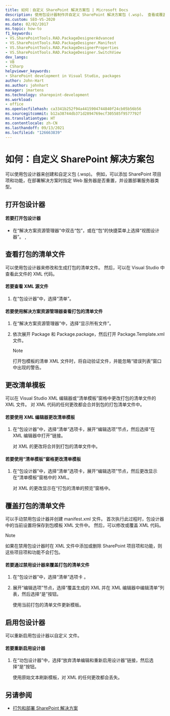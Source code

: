 ```yaml
---
title: 如何：自定义 SharePoint 解决方案包 | Microsoft Docs
description: 使用包设计器制作并自定义 SharePoint 解决方案包 (.wsp)。 查看或覆盖打包的清单文件。 更改清单模板。
ms.custom: SEO-VS-2020
ms.date: 02/02/2017
ms.topic: how-to
f1_keywords:
- VS.SharePointTools.RAD.PackageDesignerAdvanced
- VS.SharePointTools.RAD.PackageDesigner.Manifest
- VS.SharePointTools.RAD.PackageDesignerProperties
- VS.SharePointTools.RAD.PackageDesigner.SwitchView
dev_langs:
- VB
- CSharp
helpviewer_keywords:
- SharePoint development in Visual Studio, packages
author: John-Hart
ms.author: johnhart
manager: jmartens
ms.technology: sharepoint-development
ms.workload:
- office
ms.openlocfilehash: ca3341b252f94a4415904744840f24cb05b56b56
ms.sourcegitcommit: b12a38744db371d2894769ecf305585f9577792f
ms.translationtype: HT
ms.contentlocale: zh-CN
ms.lasthandoff: 09/13/2021
ms.locfileid: "126663839"
---
```

# <a name="how-to-customize-a-sharepoint-solution-package"></a>如何：自定义 SharePoint 解决方案包
  可以使用包设计器来创建和自定义包 (.wsp)。 例如，可以添加 SharePoint 项目项和功能，在部署解决方案时指定 Web 服务器是否重置，并设置部署服务器类型。

## <a name="open-the-package-designer"></a>打开包设计器

#### <a name="to-open-the-package-designer"></a>若要打开包设计器

- 在“解决方案资源管理器”中双击“包”，或在“包”的快捷菜单上选择“视图设计器”。 ,  

## <a name="view-the-packaged-manifestffile"></a>查看打包的清单文件
 可以使用包设计器来修改和生成打包的清单文件。 然后，可以在 Visual Studio 中查看此文件的 XML 代码。

#### <a name="to-view-the-xml-source-file"></a>若要查看 XML 源文件

1. 在“包设计器”中，选择“清单”。

#### <a name="to-view-the-packaged-manifest-file-by-using-solution-explorer"></a>若要使用解决方案资源管理器查看打包的清单文件

1. 在“解决方案资源管理器”中，选择“显示所有文件”。

2. 依次展开 Package 和 Package.package，然后打开 Package.Template.xml 文件。

    > [!NOTE]
    > 打开包模板的清单 XML 文件时，将自动验证文件，并能忽略“错误列表”窗口中出现的警告。

## <a name="change-the-manifest-template"></a>更改清单模板
 可以在 Visual Studio XML 编辑器或“清单模板”窗格中更改打包的清单文件的 XML 文件。 对 XML 代码的任何更改都会合并到包的打包清单文件中。

#### <a name="to-change-the-manifest-template-by-using-the-xml-editor"></a>若要使用 XML 编辑器更改清单模板

1. 在“包设计器”中，选择“清单”选项卡，展开“编辑选项”节点，然后选择“在 XML 编辑器中打开”链接。   

     对 XML 的更改将合并到打包的清单文件中。

#### <a name="to-change-the-manifest-template-by-using-the-manifest-template-pane"></a>若要使用“清单模板”窗格更改清单模板

1. 在“包设计器”中，选择“清单”选项卡，展开“编辑选项”节点，然后更改显示在“清单模板”窗格中的 XML。  

     对 XML 的更改显示在“打包的清单的预览”窗格中。

## <a name="overwrite-the-packaged-manifest-file"></a>覆盖打包的清单文件
 可以手动禁用包设计器并创建 manifest.xml 文件。 首次执行此过程时，包设计器中的当前设置将保存到包模板 XML 文件中。 然后，可以修改或覆盖 XML 代码。

> [!NOTE]
> 如果在禁用包设计器时在 XML 文件中添加或删除 SharePoint 项目项和功能，则这些项目项和功能不会打包。

#### <a name="to-overwrite-packaged-manifest-file-by-disabling-the-designer"></a>若要通过禁用设计器来覆盖打包的清单文件

1. 在“包设计器”中，选择“清单”选项卡 。

2. 展开“编辑选项”节点，选择“覆盖生成的 XML 并在 XML 编辑器中编辑清单”列表，然后选择“是”按钮。  

     使用当前打包的清单文件更新模板。

## <a name="enable-the-package-designer"></a>启用包设计器
 可以重新启用包设计器以自定义  文件。

#### <a name="to-re-enable-the-designer"></a>若要重新启用设计器

1. 在“功包设计器”中，选择“放弃清单编辑和重新启用设计器”链接，然后选择“是”按钮。  

     使用原始文本刷新模板，对 XML 的任何更改都会丢失。

## <a name="see-also"></a>另请参阅
- [打包和部署 SharePoint 解决方案](../sharepoint/packaging-and-deploying-sharepoint-solutions.md)
